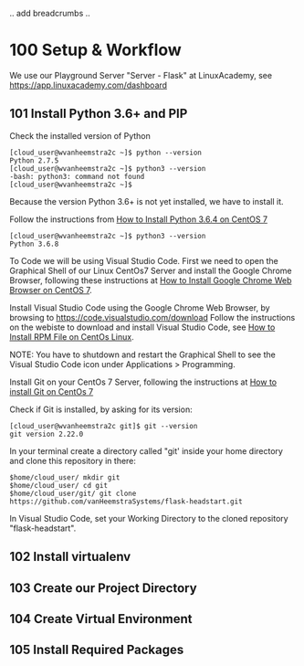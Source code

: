 .. add breadcrumbs ..

# 100 Setup & Workflow

We use our Playground Server "Server - Flask" at LinuxAcademy, see https://app.linuxacademy.com/dashboard

## 101 Install Python 3.6+ and PIP

Check the installed version of Python

```
[cloud_user@wvanheemstra2c ~]$ python --version
Python 2.7.5
[cloud_user@wvanheemstra2c ~]$ python3 --version
-bash: python3: command not found
[cloud_user@wvanheemstra2c ~]$ 
```

Because the version Python 3.6+ is not yet installed, we have to install it.

Follow the instructions from [How to Install Python 3.6.4 on CentOS 7](https://www.rosehosting.com/blog/how-to-install-python-3-6-4-on-centos-7/)

```
[cloud_user@wvanheemstra2c ~]$ python3 --version
Python 3.6.8
```

To Code we will be using Visual Studio Code. First we need to open the Graphical Shell of our Linux CentOs7 Server and install the Google Chrome Browser, following these instructions at [How to Install Google Chrome Web Browser on CentOS 7](https://linuxize.com/post/how-to-install-google-chrome-web-browser-on-centos-7/).

Install Visual Studio Code using the Google Chrome Web Browser, by browsing to https://code.visualstudio.com/download
Follow the instructions on the webiste to download and install Visual Studio Code, see [How to Install RPM File on CentOs Linux](https://phoenixnap.com/kb/how-to-install-rpm-file-centos-linux).

NOTE: You have to shutdown and restart the Graphical Shell to see the Visual Studio Code icon under Applications > Programming.

Install Git on your CentOs 7 Server, following the instructions at [How to install Git on CentOs 7](https://linuxize.com/post/how-to-install-git-on-centos-7/)

Check if Git is installed, by asking for its version:

```
[cloud_user@wvanheemstra2c git]$ git --version
git version 2.22.0
```

In your terminal create a directory called "git' inside your home directory and clone this repository in there:

```
$home/cloud_user/ mkdir git
$home/cloud_user/ cd git
$home/cloud_user/git/ git clone https://github.com/vanHeemstraSystems/flask-headstart.git
```

In Visual Studio Code, set your Working Directory to the cloned repository "flask-headstart".

## 102 Install virtualenv


## 103 Create our Project Directory


## 104 Create Virtual Environment


## 105 Install Required Packages
